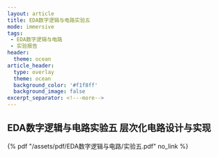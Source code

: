 ```yaml
---
layout: article
title: EDA数字逻辑与电路实验五
mode: immersive
tags:
 - EDA数字逻辑与电路
 - 实验报告
header:
  theme: ocean
article_header:
  type: overlay
  theme: ocean
  background_color: '#f1f8ff'
  background_image: false
excerpt_separator: <!---more-->
---
```


## EDA数字逻辑与电路实验五 层次化电路设计与实现

<!---more-->

{% pdf "/assets/pdf/EDA数字逻辑与电路/实验五.pdf" no_link %}